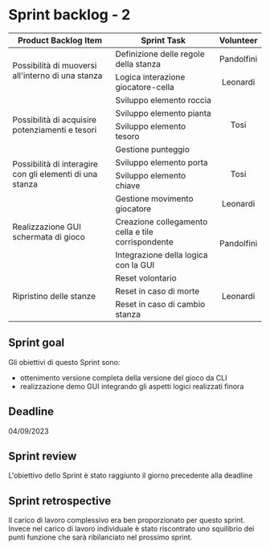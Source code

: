 # Sprint backlog - 2

<table>
    <thead>
        <tr>
            <th>Product Backlog Item</th>
            <th>Sprint Task</th>
            <th>Volunteer</th>
        </tr>
    </thead>
    <tbody>
        <tr>
            <td rowspan=2>Possibilità di muoversi all'interno di una stanza </td>
            <td>Definizione delle regole della stanza</td>
            <td rowspan=1 style="text-align: center;">Pandolfini</td>
        </tr>
        <tr>
            <td>Logica interazione giocatore-cella</td>
            <td rowspan=1 style="text-align: center;">Leonardi</td>
        </tr>
        <tr>
            <td rowspan=4>Possibilità di acquisire potenziamenti e tesori</td>
            <td>Sviluppo elemento roccia</td>
            <td rowspan=4 style="text-align: center;">Tosi</td>
        </tr>
        <tr>
            <td>Sviluppo elemento pianta</td>
        </tr>
        <tr>
            <td>Sviluppo elemento tesoro</td>
        </tr>
        <tr>
            <td>Gestione punteggio</td>
        </tr>
        <tr>
            <td rowspan=2>Possibilità di interagire con gli elementi di una stanza</td>
            <td>Sviluppo elemento porta</td>
            <td rowspan=2 style="text-align: center;">Tosi</td>
        </tr>
        <tr>
            <td>Sviluppo elemento chiave</td>
        </tr>
        <tr>
            <td rowspan=3>Realizzazione GUI schermata di gioco</td>
            <td>Gestione movimento giocatore</td>
            <td style="text-align: center;">Leonardi</td>
        </tr>
        <tr>
            <td>Creazione collegamento cella e tile corrispondente</td>
            <td rowspan=2 style="text-align: center;">Pandolfini</td>
        </tr>
        <tr>
            <td>Integrazione della logica con la GUI</td>
        </tr>
        <tr>
            <td rowspan=3>Ripristino delle stanze</td>
            <td>Reset volontario</td>
            <td rowspan=3 style="text-align: center;">Leonardi</td>
        </tr>
        <tr>
            <td>Reset in caso di morte</td>
        </tr>
        <tr>
            <td>Reset in caso di cambio stanza</td>
        </tr>
    </tbody>
</table>

## Sprint goal
Gli obiettivi di questo Sprint sono:
- ottenimento versione completa della versione del gioco da CLI
- realizzazione demo GUI integrando gli aspetti logici realizzati finora

## Deadline
04/09/2023

## Sprint review
L'obiettivo dello Sprint è stato raggiunto il giorno precedente alla deadline

## Sprint retrospective
Il carico di lavoro complessivo era ben proporzionato per questo sprint. Invece nel carico di lavoro individuale è stato riscontrato uno squilibrio dei punti funzione che sarà ribilanciato nel prossimo sprint. 
